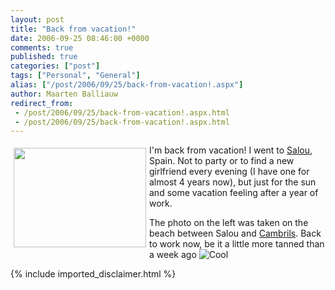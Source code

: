 ```yaml
---
layout: post
title: "Back from vacation!"
date: 2006-09-25 08:46:00 +0000
comments: true
published: true
categories: ["post"]
tags: ["Personal", "General"]
alias: ["/post/2006/09/25/back-from-vacation!.aspx"]
author: Maarten Balliauw
redirect_from:
 - /post/2006/09/25/back-from-vacation!.aspx.html
 - /post/2006/09/25/back-from-vacation!.aspx.html
---
```

<a href="/images/WindowsLiveWriter/Backfromvacation_937A/200609_travel%5B2%5D.jpg" mce_href="/images/WindowsLiveWriter/Backfromvacation_937A/200609_travel%5B2%5D.jpg" atomicselection="true"><img src="/images/WindowsLiveWriter/Backfromvacation_937A/200609_travel_thumb%5B2%5D.jpg" style="border: 0px none ; margin: 5px;" mce_src="/images/WindowsLiveWriter/Backfromvacation_937A/200609_travel_thumb%5B2%5D.jpg" align="left" border="0" height="159" width="212"></a> I'm back from vacation! I went to <a href="http://en.wikipedia.org/wiki/Salou" mce_href="http://en.wikipedia.org/wiki/Salou">Salou</a>, Spain. Not to party or to find a new girlfriend every evening (I have one for almost 4 years now), but just for the sun and some vacation feeling after a year of work. <p>The photo on the left was taken on the beach between Salou and <a href="http://en.wikipedia.org/wiki/Cambrils" mce_href="http://en.wikipedia.org/wiki/Cambrils">Cambrils</a>. Back to work now, be it a little more tanned than a week ago <img src="http://www.balliauw.be/maarten/assets/js/tiny_mce/plugins/emotions/images/smiley-cool.gif" title="Cool" alt="Cool" mce_src="http://www.balliauw.be/maarten/assets/js/tiny_mce/plugins/emotions/images/smiley-cool.gif"></p>
{% include imported_disclaimer.html %}
